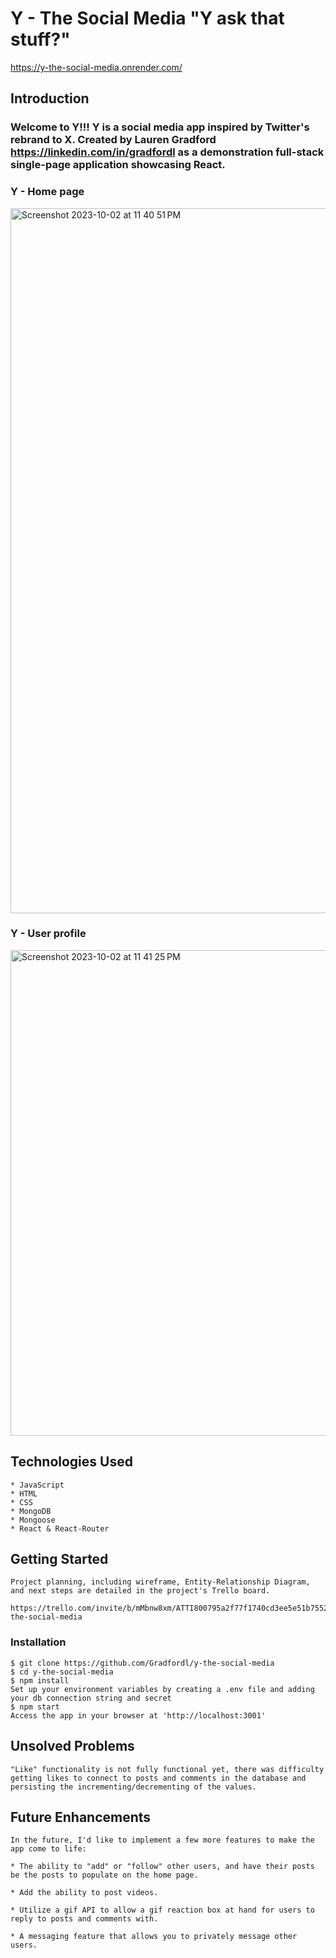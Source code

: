 # Y - The Social Media "Y ask that stuff?"
https://y-the-social-media.onrender.com/
## Introduction
   ### Welcome to Y!!! Y is a social media app inspired by Twitter's rebrand to X. Created by Lauren Gradford https://linkedin.com/in/gradfordl as a demonstration full-stack single-page application showcasing React. 


### Y - Home page 
<img width="1128" alt="Screenshot 2023-10-02 at 11 40 51 PM" src="https://github.com/Gradfordl/y-the-social-media/assets/137221245/73f07bb9-2b35-4b8c-a580-d052c846b818">

### Y - User profile
<img width="777" alt="Screenshot 2023-10-02 at 11 41 25 PM" src="https://github.com/Gradfordl/y-the-social-media/assets/137221245/1958b22c-aa52-43a2-9c9c-08f574951696">

## Technologies Used
    * JavaScript
    * HTML
    * CSS
    * MongoDB
    * Mongoose
    * React & React-Router

## Getting Started

    Project planning, including wireframe, Entity-Relationship Diagram, and next steps are detailed in the project's Trello board.

    https://trello.com/invite/b/mMbnw8xm/ATTI800795a2f77f1740cd3ee5e51b75521f2F33D7C4/y-the-social-media

### Installation
    $ git clone https://github.com/Gradfordl/y-the-social-media
    $ cd y-the-social-media
    $ npm install
    Set up your environment variables by creating a .env file and adding your db connection string and secret
    $ npm start
    Access the app in your browser at 'http://localhost:3001'

## Unsolved Problems
    "Like" functionality is not fully functional yet, there was difficulty getting likes to connect to posts and comments in the database and persisting the incrementing/decrementing of the values. 

## Future Enhancements
    In the future, I'd like to implement a few more features to make the app come to life: 

    * The ability to "add" or "follow" other users, and have their posts be the posts to populate on the home page. 

    * Add the ability to post videos.

    * Utilize a gif API to allow a gif reaction box at hand for users to reply to posts and comments with. 

    * A messaging feature that allows you to privately message other users.





